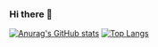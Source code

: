 ### Hi there 👋

<!--
**NewbieCodestudent/NewbieCodestudent** is a ✨ _special_ ✨ repository because its `README.md` (this file) appears on your GitHub profile.

Here are some ideas to get you started:

- 🔭 I’m currently working on ...
- 🌱 I’m currently learning ...
- 👯 I’m looking to collaborate on ...
- 🤔 I’m looking for help with ...
- 💬 Ask me about ...
- 📫 How to reach me: ...
- 😄 Pronouns: ...
- ⚡ Fun fact: ...
-->
[![Anurag's GitHub stats](https://github-readme-stats.vercel.app/api?username=NewbieCodestudent)](https://github.com/anuraghazra/github-readme-stats)
[![Top Langs](https://github-readme-stats.vercel.app/api/top-langs/?username=NewbieCodestudent&layout=compact)](https://github.com/anuraghazra/github-readme-stats)
